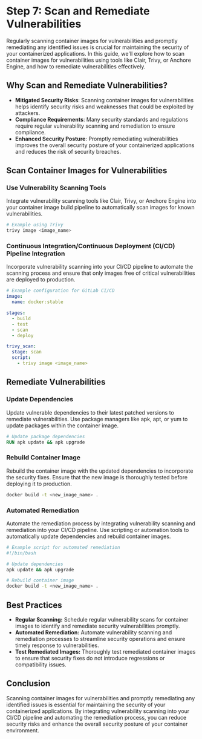 # Step 7: Scan and Remediate Vulnerabilities

Regularly scanning container images for vulnerabilities and promptly remediating any identified issues is crucial for maintaining the security of your containerized applications. In this guide, we'll explore how to scan container images for vulnerabilities using tools like Clair, Trivy, or Anchore Engine, and how to remediate vulnerabilities effectively.

## Why Scan and Remediate Vulnerabilities?

- **Mitigated Security Risks**: Scanning container images for vulnerabilities helps identify security risks and weaknesses that could be exploited by attackers.
- **Compliance Requirements**: Many security standards and regulations require regular vulnerability scanning and remediation to ensure compliance.
- **Enhanced Security Posture**: Promptly remediating vulnerabilities improves the overall security posture of your containerized applications and reduces the risk of security breaches.

## Scan Container Images for Vulnerabilities

### Use Vulnerability Scanning Tools

Integrate vulnerability scanning tools like Clair, Trivy, or Anchore Engine into your container image build pipeline to automatically scan images for known vulnerabilities.

```bash
# Example using Trivy
trivy image <image_name>
```

### Continuous Integration/Continuous Deployment (CI/CD) Pipeline Integration
Incorporate vulnerability scanning into your CI/CD pipeline to automate the scanning process and ensure that only images free of critical vulnerabilities are deployed to production.
```yaml
# Example configuration for GitLab CI/CD
image:
  name: docker:stable

stages:
  - build
  - test
  - scan
  - deploy

trivy_scan:
  stage: scan
  script:
    - trivy image <image_name>
```

## Remediate Vulnerabilities
### Update Dependencies
Update vulnerable dependencies to their latest patched versions to remediate vulnerabilities. Use package managers like apk, apt, or yum to update packages within the container image.
```Dockerfile
# Update package dependencies
RUN apk update && apk upgrade
```

### Rebuild Container Image
Rebuild the container image with the updated dependencies to incorporate the security fixes. Ensure that the new image is thoroughly tested before deploying it to production.
```bash
docker build -t <new_image_name> .
```

### Automated Remediation
Automate the remediation process by integrating vulnerability scanning and remediation into your CI/CD pipeline. Use scripting or automation tools to automatically update dependencies and rebuild container images.

```bash
# Example script for automated remediation
#!/bin/bash

# Update dependencies
apk update && apk upgrade

# Rebuild container image
docker build -t <new_image_name> .
```

## Best Practices
- **Regular Scanning:** Schedule regular vulnerability scans for container images to identify and remediate security vulnerabilities promptly.
- **Automated Remediation:** Automate vulnerability scanning and remediation processes to streamline security operations and ensure timely response to vulnerabilities.
- **Test Remediated Images:** Thoroughly test remediated container images to ensure that security fixes do not introduce regressions or compatibility issues.

## Conclusion
Scanning container images for vulnerabilities and promptly remediating any identified issues is essential for maintaining the security of your containerized applications. By integrating vulnerability scanning into your CI/CD pipeline and automating the remediation process, you can reduce security risks and enhance the overall security posture of your container environment.



